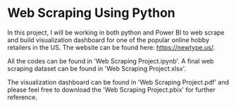 # Web Scraping Using Python 

In this project, I will be working in both python and Power BI to web scrape and build visualization dashboard for one of the popular online hobby retailers in the US. The website can be found here: https://newtype.us/.

All the codes can be found in 'Web Scraping Project.ipynb'. A final web scraping dataset can be found in 'Web Scraping Project.xlsx'.

The visualization dashboard can be found in 'Web Scraping Project.pdf' and please feel free to download the 'Web Scraping Project.pbix' for further reference.

